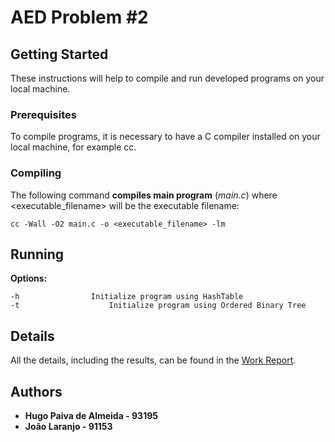 

# AED Problem #2

##  Getting Started
These instructions will help to compile and run developed programs on your local machine.

### Prerequisites
To compile programs, it is necessary to have a C compiler installed on your local machine, for example cc. 

### Compiling
The following command **compiles main program** (*main.c*) where <executable_filename>  will be the executable filename: 

```
cc -Wall -O2 main.c -o <executable_filename> -lm
```

## Running

**Options:**
```
-h				  Initialize program using HashTable
-t 			          Initialize program using Ordered Binary Tree
```
## Details
All the details, including the results, can be found in the [Work Report](/relatorio/AED_Report.pdf).

## Authors

 - **Hugo Paiva de Almeida - 93195**
 - **João Laranjo - 91153**


